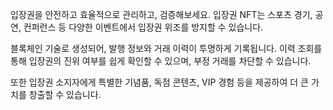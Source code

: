 입장권을 안전하고 효율적으로 관리하고, 검증해보세요. 입장권 NFT는 스포츠 경기, 공연, 컨퍼런스 등 다양한 이벤트에서 입장권 위조를 방지할 수 있습니다.

블록체인 기술로 생성되어, 발행 정보와 거래 이력이 투명하게 기록됩니다. 이력 조회를 통해 입장권의 진위 여부를 쉽게 확인할 수 있으며, 부정 거래를 차단할 수 있습니다.

또한 입장권 소지자에게 특별한 기념품, 독점 콘텐츠, VIP 경험 등을 제공하여 더 큰 가치를 창출할 수 있습니다.
